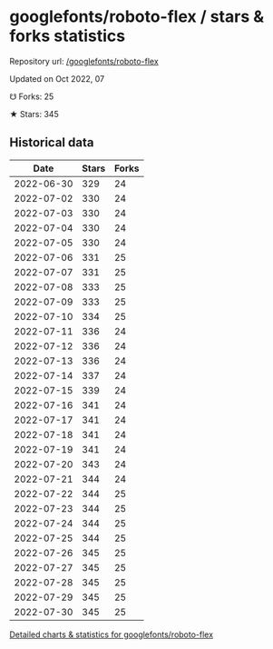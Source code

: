 # googlefonts/roboto-flex / stars & forks statistics

Repository url: [/googlefonts/roboto-flex](https://github.com/googlefonts/roboto-flex)

Updated on Oct 2022, 07

☋ Forks: 25

★ Stars: 345

## Historical data
| Date | Stars | Forks |
|------|-------|-------|
| 2022-06-30 | 329 | 24 | 
| 2022-07-02 | 330 | 24 | 
| 2022-07-03 | 330 | 24 | 
| 2022-07-04 | 330 | 24 | 
| 2022-07-05 | 330 | 24 | 
| 2022-07-06 | 331 | 25 | 
| 2022-07-07 | 331 | 25 | 
| 2022-07-08 | 333 | 25 | 
| 2022-07-09 | 333 | 25 | 
| 2022-07-10 | 334 | 25 | 
| 2022-07-11 | 336 | 24 | 
| 2022-07-12 | 336 | 24 | 
| 2022-07-13 | 336 | 24 | 
| 2022-07-14 | 337 | 24 | 
| 2022-07-15 | 339 | 24 | 
| 2022-07-16 | 341 | 24 | 
| 2022-07-17 | 341 | 24 | 
| 2022-07-18 | 341 | 24 | 
| 2022-07-19 | 341 | 24 | 
| 2022-07-20 | 343 | 24 | 
| 2022-07-21 | 344 | 24 | 
| 2022-07-22 | 344 | 25 | 
| 2022-07-23 | 344 | 25 | 
| 2022-07-24 | 344 | 25 | 
| 2022-07-25 | 344 | 25 | 
| 2022-07-26 | 345 | 25 | 
| 2022-07-27 | 345 | 25 | 
| 2022-07-28 | 345 | 25 | 
| 2022-07-29 | 345 | 25 | 
| 2022-07-30 | 345 | 25 | 


[Detailed charts & statistics for googlefonts/roboto-flex](https://reviewgithub.com/rep/googlefonts/roboto-flex)

